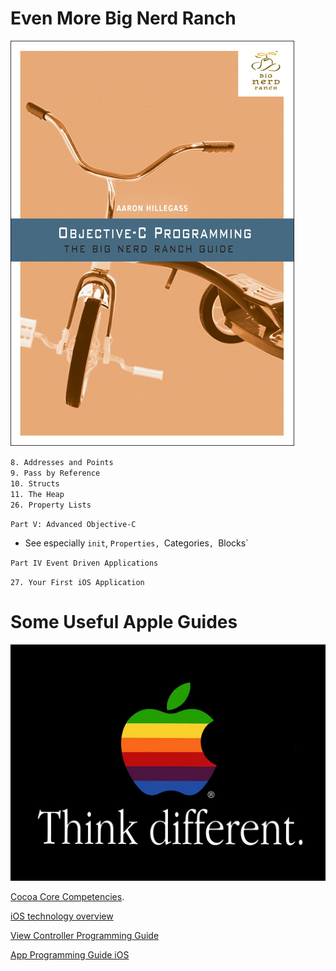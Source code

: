 # Even More Big Nerd Ranch

<img src="/images/bnr.jpg" alt="Big Nerd Ranch Objective-C">

`8. Addresses and Points`<br>
`9. Pass by Reference`<br>
`10. Structs`<br>
`11. The Heap`<br>
`26. Property Lists`<br>

`Part V: Advanced Objective-C`<br>

* See especially `init`, `Properties, `Categories`, `Blocks`

`Part IV Event Driven Applications`<br>

`27. Your First iOS Application`<br>

# Some Useful Apple Guides

<img src="/images/apple2.jpg" style="width=512;height=384" alt="Apple">

[Cocoa Core Competencies](https://developer.apple.com/library/content/documentation/General/Conceptual/DevPedia-CocoaCore/Accessibility.html).

[iOS technology overview](https://developer.apple.com/library/ios/documentation/Miscellaneous/Conceptual/iPhoneOSTechOverview/Introduction/Introduction.html)


[View Controller Programming Guide](https://developer.apple.com/library/ios/featuredarticles/ViewControllerPGforiPhoneOS/)


[App Programming Guide iOS](https://developer.apple.com/library/ios/documentation/iPhone/Conceptual/iPhoneOSProgrammingGuide/Introduction/Introduction.html)

